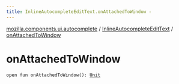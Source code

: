 ```yaml
---
title: InlineAutocompleteEditText.onAttachedToWindow - 
---
```


[mozilla.components.ui.autocomplete](../index.html) / [InlineAutocompleteEditText](index.html) / [onAttachedToWindow](./on-attached-to-window.html)

# onAttachedToWindow

`open fun onAttachedToWindow(): `[`Unit`](https://kotlinlang.org/api/latest/jvm/stdlib/kotlin/-unit/index.html)